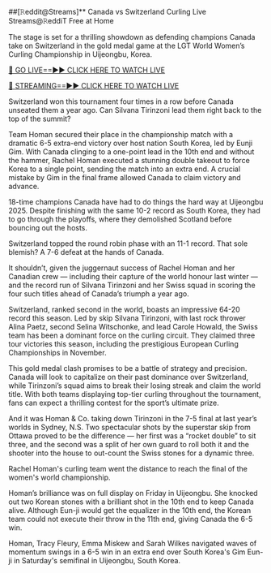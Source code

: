 ##[𝚁eddit@Streams]** Canada vs Switzerland Curling Live Streams@𝚁eddiT Free at Home

The stage is set for a thrilling showdown as defending champions Canada take on Switzerland in the gold medal game at the LGT World Women’s Curling Championship in Uijeongbu, Korea.

[🔴 GO LIVE==►► CLICK HERE TO WATCH LIVE](https://true-gam-pas-all-here-now.blogspot.com/)

[🔴 STREAMING==►► CLICK HERE TO WATCH LIVE](https://true-gam-pas-all-here-now.blogspot.com/)

Switzerland won this tournament four times in a row before Canada unseated them a year ago. Can Silvana Tirinzoni lead them right back to the top of the summit?

Team Homan secured their place in the championship match with a dramatic 6-5 extra-end victory over host nation South Korea, led by Eunji Gim. With Canada clinging to a one-point lead in the 10th end and without the hammer, Rachel Homan executed a stunning double takeout to force Korea to a single point, sending the match into an extra end. A crucial mistake by Gim in the final frame allowed Canada to claim victory and advance.

18-time champions Canada have had to do things the hard way at Uijeongbu 2025. Despite finishing with the same 10-2 record as South Korea, they had to go through the playoffs, where they demolished Scotland before bouncing out the hosts.

Switzerland topped the round robin phase with an 11-1 record. That sole blemish? A 7-6 defeat at the hands of Canada.

It shouldn’t, given the juggernaut success of Rachel Homan and her Canadian crew — including their capture of the world honour last winter — and the record run of Silvana Tirinzoni and her Swiss squad in scoring the four such titles ahead of Canada’s triumph a year ago.

Switzerland, ranked second in the world, boasts an impressive 64-20 record this season. Led by skip Silvana Tirinzoni, with last rock thrower Alina Paetz, second Selina Witschonke, and lead Carole Howald, the Swiss team has been a dominant force on the curling circuit. They claimed three tour victories this season, including the prestigious European Curling Championships in November.

This gold medal clash promises to be a battle of strategy and precision. Canada will look to capitalize on their past dominance over Switzerland, while Tirinzoni’s squad aims to break their losing streak and claim the world title. With both teams displaying top-tier curling throughout the tournament, fans can expect a thrilling contest for the sport’s ultimate prize.

And it was Homan & Co. taking down Tirinzoni in the 7-5 final at last year’s worlds in Sydney, N.S. Two spectacular shots by the superstar skip from Ottawa proved to be the difference — her first was a “rocket double” to sit three, and the second was a split of her own guard to roll both it and the shooter into the house to out-count the Swiss stones for a dynamic three.

Rachel Homan's curling team went the distance to reach the final of the women's world championship.

Homan’s brilliance was on full display on Friday in Uijeongbu. She knocked out two Korean stones with a brilliant shot in the 10th end to keep Canada alive. Although Eun-ji would get the equalizer in the 10th end, the Korean team could not execute their throw in the 11th end, giving Canada the 6-5 win.

Homan, Tracy Fleury, Emma Miskew and Sarah Wilkes navigated waves of momentum swings in a 6-5 win in an extra end over South Korea's Gim Eun-ji in Saturday's semifinal in Uijeongbu, South Korea.
